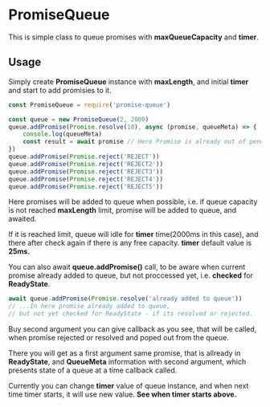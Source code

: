 # PromiseQueue
This is simple class to queue promises with **maxQueueCapacity** and **timer**.

## Usage
Simply create **PromiseQueue** instance with **maxLength**, and initial **timer**
and start to add promisies to it.

```javascript
const PromiseQueue = require('promise-queue')

const queue = new PromiseQueue(2, 2000)
queue.addPromise(Promise.resolve(10), async (promise, queueMeta) => {
    console.log(queueMeta)
    const result = await promise // Here Promise is already out of pending state.
})
queue.addPromise(Promise.reject('REJECT'))
queue.addPromise(Promise.reject('REJECT2'))
queue.addPromise(Promise.reject('REJECT3'))
queue.addPromise(Promise.reject('REJECT4'))
queue.addPromise(Promise.reject('REJECT5'))
```

Here promises will be added to queue when possible, i.e. if queue capacity
is not reached **maxLength** limit, promise will be added to queue, and awaited.

If it is reached limit, queue will idle for **timer** time(2000ms in this case), and there after check again if there is any free capacity. **timer** default value
is **25ms.**

You can also await **queue.addPromise()** call, to be aware when current promise
already added to queue, but not proccessed yet, i.e. **checked** for **ReadyState**.
```javascript
await queue.addPromise(Promise.resolve('already added to queue'))
// ...In here promise already added to queue,
// but not yet checked for ReadyState - if its resolved or rejected.
```

Buy second argument you can give callback as you see, that will be called, when promise rejected or resolved and poped out from the queue.

There you will get as a first argument same promise, that is allready in **ReadyState**, and **QueueMeta** information with second argument, which presents state of a queue at a time callback called.

Currently you can change **timer** value of queue instance, and when next time timer starts, it will use new value. **See when timer starts above.**